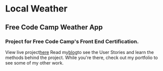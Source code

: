 # Local Weather
## Free Code Camp Weather App

### Project for Free Code Camp's Front End Certification.

View live project<a href="">here</a>
Read my<a href="http://www.recklessmoxie.com/blog/Local-Weather-App/">blog</a>to see the User Stories and learn the methods behind the project.
While you're there, check out my portfolio to see some of my other work.
